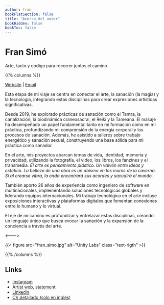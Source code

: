```yaml
---
author: fran
bookFlatSection: false
title: "Acerca del autor"
bookHidden: false
bookToc: false
---
```


# Fran Simó

Arte, tacto y código para recorrer juntos el camino.

{{% columns %}}

[Website](https://fransimo.info) | [Email](mailto:contact@fransimo.info)

Esta etapa de mi viaje se centra en conectar el arte, la sanación (la magia) y la tecnología, integrando estas
disciplinas para crear expresiones artísticas significativas.

Desde 2019, he explorado prácticas de sanación como el Tantra, la canalización, la biodinámica craneosacral, el Reiki y
la Tameana. El masaje ha desempeñado un papel fundamental tanto en mi formación como en mi práctica, profundizando mi
comprensión de la energía corporal y los procesos de sanación. Además, he asistido a talleres sobre trabajo energético y
sanación sexual, construyendo una base sólida para mi práctica como sanador.

En el arte, mis proyectos abarcan temas de vida, identidad, memoria y privacidad, utilizando la fotografía, el video,
los libros, los fanzines y el transmedia. _El arte es pensamiento plástico. Un vaivén entre ideas y estética. La belleza
de una obra es un abismo en los muros de la caverna. Si al crearse vibra, la onda encontrará sus acordes y sacudirá el
mundo._

También aporto 26 años de experiencia como ingeniero de software en multinacionales, implementando soluciones
tecnológicas globales y liderando equipos internacionales. Mi trabajo tecnológico en el arte incluye exposiciones
interactivas y plataformas digitales que fomentan conexiones entre lo humano y lo virtual.

El eje de mi camino es profundizar y entrelazar estas disciplinas, creando un lenguaje único que busca evocar la
sanación y la expansión de la conciencia a través del arte.

<--->

{{< figure src="fran_simo.jpg" alt="Unity Labs" class="text-rigth" >}}

{{% /columns %}}

## Links

- [Instagram](https://www.instagram.com/fransimo)
- [Artist web](https://fransimo.info/), [statement](https://fransimo.info/es/statement/)
- [Linkedin](https://www.linkedin.com/in/fransimo/)
- [CV detallado (solo en inglés)](detailed_cv.md)







